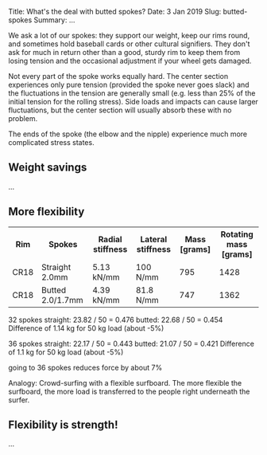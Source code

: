Title: What's the deal with butted spokes?
Date: 3 Jan 2019
Slug: butted-spokes
Summary: ...

We ask a lot of our spokes: they support our weight, keep our rims round, and sometimes hold baseball cards or other cultural signifiers. They don't ask for much in return other than a good, sturdy rim to keep them from losing tension and the occasional adjustment if your wheel gets damaged.

Not every part of the spoke works equally hard. The center section experiences only pure tension (provided the spoke never goes slack) and the fluctuations in the tension are generally small (e.g. less than 25% of the initial tension for the rolling stress). Side loads and impacts can cause larger fluctuations, but the center section will usually absorb these with no problem.

The ends of the spoke (the elbow and the nipple) experience much more complicated stress states. 

## Weight savings

...

## More flexibility

<table class="table">
  <tr><th>Rim</th><th>Spokes</th><th>Radial stiffness</th><th>Lateral stiffness</th><th>Mass [grams]</th><th>Rotating mass [grams]</th></tr>
  <tr><td>CR18</td><td>Straight 2.0mm</td><td>5.13 kN/mm</td><td>100 N/mm</td><td>795</td><td>1428</td></tr>
  <tr><td>CR18</td><td>Butted 2.0/1.7mm</td><td>4.39 kN/mm</td><td>81.8 N/mm</td><td>747</td><td>1362</td></tr>
</table>

32 spokes
straight: 23.82 / 50 = 0.476
butted:   22.68 / 50 = 0.454
Difference of 1.14 kg for 50 kg load (about -5%)

36 spokes
straight: 22.17 / 50 = 0.443
butted:   21.07 / 50 = 0.421
Difference of 1.1 kg for 50 kg load (about -5%)

going to 36 spokes reduces force by about 7%

Analogy: Crowd-surfing with a flexible surfboard. The more flexible the surfboard, the more load is transferred to the people right underneath the surfer.

## Flexibility is strength!

...
